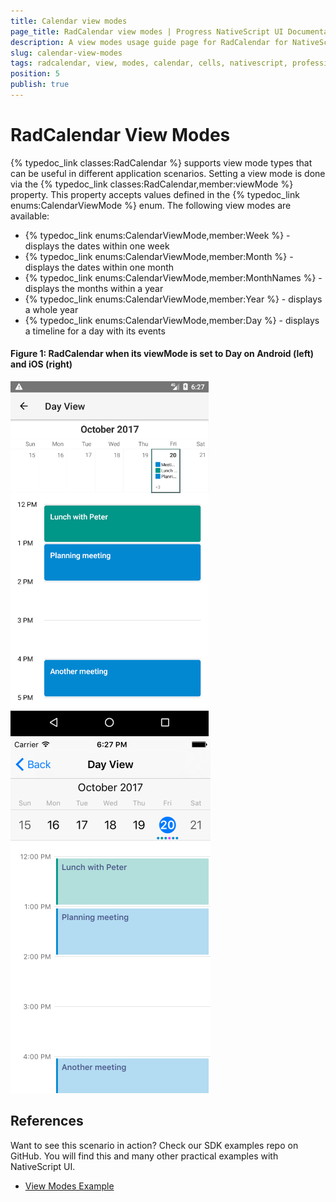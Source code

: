 ```yaml
---
title: Calendar view modes
page_title: RadCalendar view modes | Progress NativeScript UI Documentation
description: A view modes usage guide page for RadCalendar for NativeScript.
slug: calendar-view-modes
tags: radcalendar, view, modes, calendar, cells, nativescript, professional, ui
position: 5
publish: true
---
```


# RadCalendar View Modes
{% typedoc_link classes:RadCalendar %} supports view mode types that can be useful in different application scenarios. Setting a view mode is done via the {% typedoc_link classes:RadCalendar,member:viewMode %} property. This property accepts values defined in the {% typedoc_link enums:CalendarViewMode %} enum. The following view modes are available:

- {% typedoc_link enums:CalendarViewMode,member:Week %} - displays the dates within one week
- {% typedoc_link enums:CalendarViewMode,member:Month %} - displays the dates within one month
- {% typedoc_link enums:CalendarViewMode,member:MonthNames %} - displays the months within a year
- {% typedoc_link enums:CalendarViewMode,member:Year %} - displays a whole year
- {% typedoc_link enums:CalendarViewMode,member:Day %} - displays a timeline for a day with its events

#### Figure 1: RadCalendar when its viewMode is set to Day on Android (left) and iOS (right)

![NativeScriptUI-Calendar-ViewMode-Day-Android](../../img/ns_ui/calendar-viewmode-day-android.png "Day ViewMode of RadCalendar in Android") ![NativeScriptUI-Calendar-ViewMode-Day-iOS](../../img/ns_ui/calendar-viewmode-day-ios.png "Day ViewMode of RadCalendar in iOS")

## References
Want to see this scenario in action?
Check our SDK examples repo on GitHub. You will find this and many other practical examples with NativeScript UI.

* [View Modes Example](https://github.com/NativeScript/nativescript-ui-samples/tree/master/calendar/app/calendar/view-modes)
